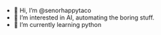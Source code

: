 - 👋 Hi, I’m @senorhappytaco
- 👀 I’m interested in AI, automating the boring stuff.
- 🌱 I’m currently learning python


<!---
senorhappytaco/senorhappytaco is a ✨ special ✨ repository because its `README.md` (this file) appears on your GitHub profile.
You can click the Preview link to take a look at your changes.
--->
